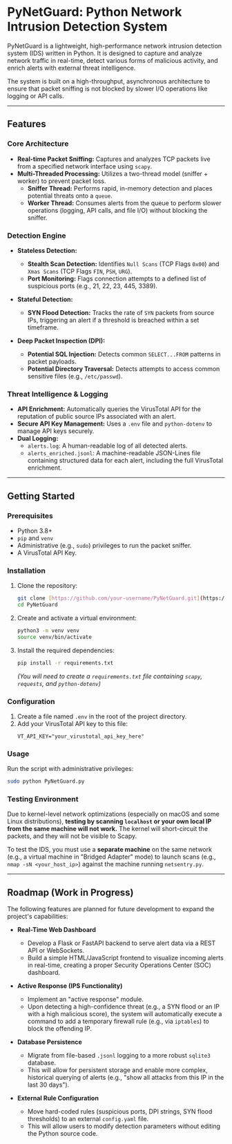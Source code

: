 # PyNetGuard: Python Network Intrusion Detection System

PyNetGuard is a lightweight, high-performance network intrusion detection system (IDS) written in Python. It is designed to capture and analyze network traffic in real-time, detect various forms of malicious activity, and enrich alerts with external threat intelligence.

The system is built on a high-throughput, asynchronous architecture to ensure that packet sniffing is not blocked by slower I/O operations like logging or API calls.

---

## Features

### Core Architecture
* **Real-time Packet Sniffing:** Captures and analyzes TCP packets live from a specified network interface using `scapy`.
* **Multi-Threaded Processing:** Utilizes a two-thread model (sniffer + worker) to prevent packet loss.
    * **Sniffer Thread:** Performs rapid, in-memory detection and places potential threats onto a `queue`.
    * **Worker Thread:** Consumes alerts from the queue to perform slower operations (logging, API calls, and file I/O) without blocking the sniffer.

### Detection Engine
* **Stateless Detection:**
    * **Stealth Scan Detection:** Identifies `Null Scans` (TCP Flags `0x00`) and `Xmas Scans` (TCP Flags `FIN`, `PSH`, `URG`).
    * **Port Monitoring:** Flags connection attempts to a defined list of suspicious ports (e.g., 21, 22, 23, 445, 3389).

* **Stateful Detection:**
    * **SYN Flood Detection:** Tracks the rate of `SYN` packets from source IPs, triggering an alert if a threshold is breached within a set timeframe.

* **Deep Packet Inspection (DPI):**
    * **Potential SQL Injection:** Detects common `SELECT...FROM` patterns in packet payloads.
    * **Potential Directory Traversal:** Detects attempts to access common sensitive files (e.g., `/etc/passwd`).

### Threat Intelligence & Logging
* **API Enrichment:** Automatically queries the VirusTotal API for the reputation of public source IPs associated with an alert.
* **Secure API Key Management:** Uses a `.env` file and `python-dotenv` to manage API keys securely.
* **Dual Logging:**
    * `alerts.log`: A human-readable log of all detected alerts.
    * `alerts_enriched.jsonl`: A machine-readable JSON-Lines file containing structured data for each alert, including the full VirusTotal enrichment.

---

## Getting Started

### Prerequisites
* Python 3.8+
* `pip` and `venv`
* Administrative (e.g., `sudo`) privileges to run the packet sniffer.
* A VirusTotal API Key.

### Installation
1.  Clone the repository:
    ```bash
    git clone [https://github.com/your-username/PyNetGuard.git](https://github.com/your-username/PyNetGuard.git)
    cd PyNetGuard
    ```

2.  Create and activate a virtual environment:
    ```bash
    python3 -m venv venv
    source venv/bin/activate
    ```

3.  Install the required dependencies:
    ```bash
    pip install -r requirements.txt
    ```
    *(You will need to create a `requirements.txt` file containing `scapy`, `requests`, and `python-dotenv`)*

### Configuration
1.  Create a file named `.env` in the root of the project directory.
2.  Add your VirusTotal API key to this file:
    ```
    VT_API_KEY="your_virustotal_api_key_here"
    ```

### Usage
Run the script with administrative privileges:
```bash
sudo python PyNetGuard.py
```

### Testing Environment
Due to kernel-level network optimizations (especially on macOS and some Linux distributions), **testing by scanning `localhost` or your own local IP from the same machine will not work.** The kernel will short-circuit the packets, and they will not be visible to Scapy.

To test the IDS, you must use a **separate machine** on the same network (e.g., a virtual machine in "Bridged Adapter" mode) to launch scans (e.g., `nmap -sN <your_host_ip>`) against the machine running `netsentry.py`.

---

## Roadmap (Work in Progress)

The following features are planned for future development to expand the project's capabilities:

* **Real-Time Web Dashboard**
    * Develop a Flask or FastAPI backend to serve alert data via a REST API or WebSockets.
    * Build a simple HTML/JavaScript frontend to visualize incoming alerts in real-time, creating a proper Security Operations Center (SOC) dashboard.

* **Active Response (IPS Functionality)**
    * Implement an "active response" module.
    * Upon detecting a high-confidence threat (e.g., a SYN flood or an IP with a high malicious score), the system will automatically execute a command to add a temporary firewall rule (e.g., via `iptables`) to block the offending IP.

* **Database Persistence**
    * Migrate from file-based `.jsonl` logging to a more robust `sqlite3` database.
    * This will allow for persistent storage and enable more complex, historical querying of alerts (e.g., "show all attacks from this IP in the last 30 days").

* **External Rule Configuration**
    * Move hard-coded rules (suspicious ports, DPI strings, SYN flood thresholds) to an external `config.yaml` file.
    * This will allow users to modify detection parameters without editing the Python source code.